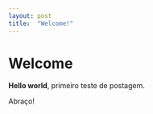 ```yaml
---
layout: post
title:  "Welcome!"
---
```


# Welcome

**Hello world**, primeiro teste de postagem.

Abraço!
